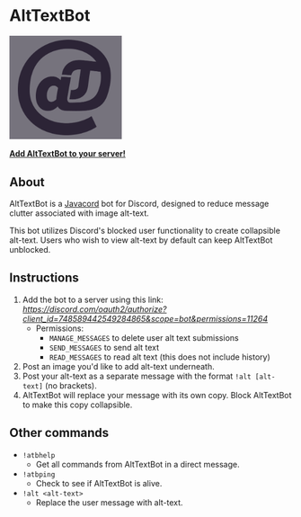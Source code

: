 # AltTextBot

<!--suppress CheckImageSize -->
<img src="src/main/resources/logo.png" width="200px" alt="AltTextBot logo.">

**[Add AltTextBot to your server!](https://discord.com/oauth2/authorize?client_id=748589442549284865&scope=bot&permissions=11264)**

## About

AltTextBot is a [Javacord](https://github.com/Javacord/Javacord) bot for Discord, designed to reduce message clutter associated with image alt-text.

This bot utilizes Discord's blocked user functionality to create collapsible alt-text. Users who wish to view alt-text by default can keep AltTextBot unblocked.

## Instructions

1. Add the bot to a server using this link: *https://discord.com/oauth2/authorize?client_id=748589442549284865&scope=bot&permissions=11264*
    - Permissions:
        - `MANAGE_MESSAGES` to delete user alt text submissions
        - `SEND_MESSAGES` to send alt text
        - `READ_MESSAGES` to read alt text (this does not include history)
2. Post an image you'd like to add alt-text underneath.
3. Post your alt-text as a separate message with the format `!alt [alt-text]` (no brackets).
4. AltTextBot will replace your message with its own copy. Block AltTextBot to make this copy collapsible.

## Other commands

- `!atbhelp`
  - Get all commands from AltTextBot in a direct message.
- `!atbping`
  - Check to see if AltTextBot is alive.
- `!alt <alt-text>`
  - Replace the user message with alt-text.
